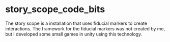 # story_scope_code_bits


The story scope is a installation that uses fiducial markers to create interactions. The framework for the fiducial markers was not created by me, but I developed some small games in unity using this technology.
